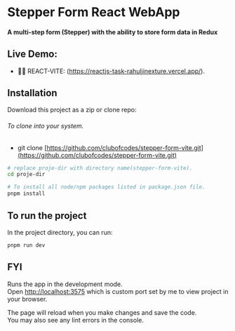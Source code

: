 # Stepper Form React WebApp
#### A multi-step form (Stepper) with the ability to store form data in Redux
## Live Demo:

- 🧑‍💻 REACT-VITE:  (<https://reactjs-task-rahuljinexture.vercel.app/>).


## Installation

Download this project as a zip or clone repo:

###### To clone into your system.

- git clone [https://github.com/clubofcodes/stepper-form-vite.git](https://github.com/clubofcodes/stepper-form-vite.git)

```bash
# replace proje-dir with directory name(stepper-form-vite).
cd proje-dir

# To install all node/npm packages listed in package.json file.
pnpm install
```

## To run the project

In the project directory, you can run:

```bash
pnpm run dev
```

## FYI

Runs the app in the development mode.\
Open [http://localhost:3575](http://localhost:3575) which is custom port set by me to view project in your browser.

The page will reload when you make changes and save the code.\
You may also see any lint errors in the console.
